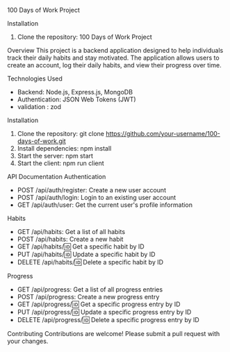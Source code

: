 100 Days of Work Project


Installation
1. Clone the repository: 100 Days of Work Project

Overview
This project is a backend application designed to help individuals track their daily habits and stay motivated. The application allows users to create an account, log their daily habits, and view their progress over time.



Technologies Used
- Backend: Node.js, Express.js, MongoDB
- Authentication: JSON Web Tokens (JWT)
- validation : zod

Installation
1. Clone the repository: git clone https://github.com/your-username/100-days-of-work.git
2. Install dependencies: npm install
3. Start the server: npm start
4. Start the client: npm run client

API Documentation
Authentication
- POST /api/auth/register: Create a new user account
- POST /api/auth/login: Login to an existing user account
- GET /api/auth/user: Get the current user's profile information

Habits
- GET /api/habits: Get a list of all habits
- POST /api/habits: Create a new habit
- GET /api/habits/:id: Get a specific habit by ID
- PUT /api/habits/:id: Update a specific habit by ID
- DELETE /api/habits/:id: Delete a specific habit by ID

Progress
- GET /api/progress: Get a list of all progress entries
- POST /api/progress: Create a new progress entry
- GET /api/progress/:id: Get a specific progress entry by ID
- PUT /api/progress/:id: Update a specific progress entry by ID
- DELETE /api/progress/:id: Delete a specific progress entry by ID

Contributing
Contributions are welcome! Please submit a pull request with your changes.


